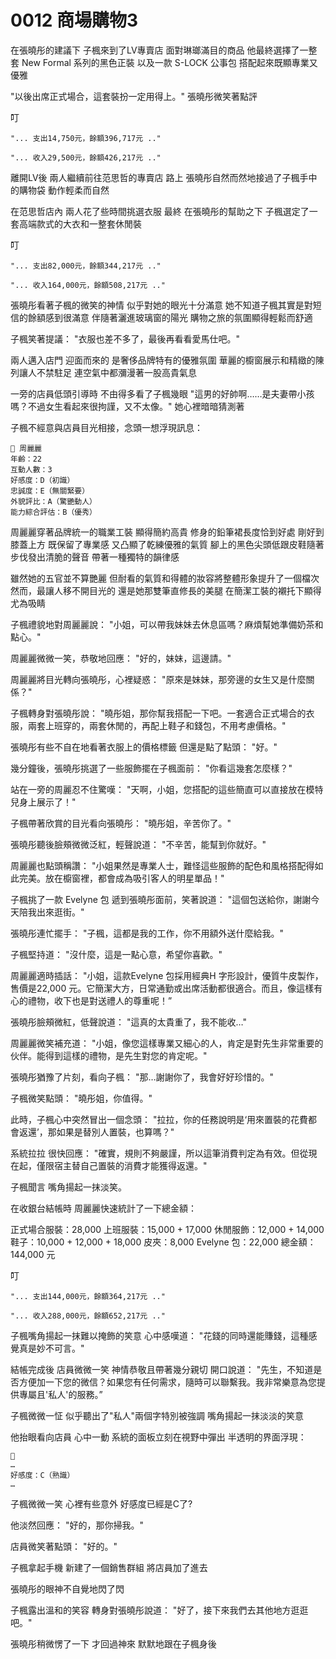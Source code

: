 # 0012 商場購物3

在張曉彤的建議下
子楓來到了LV專賣店
面對琳瑯滿目的商品
他最終選擇了一整套 New Formal 系列的黑色正裝
以及一款 S-LOCK 公事包
搭配起來既顯專業又優雅

"以後出席正式場合，這套裝扮一定用得上。"
張曉彤微笑著點評

叮

`"... 支出14,750元，餘額396,717元 .."`

`"... 收入29,500元，餘額426,217元 .."`

離開LV後
兩人繼續前往范思哲的專賣店
路上
張曉彤自然而然地接過了子楓手中的購物袋
動作輕柔而自然

在范思哲店內
兩人花了些時間挑選衣服
最終
在張曉彤的幫助之下
子楓選定了一套高端款式的大衣和一整套休閒裝

叮

`"... 支出82,000元，餘額344,217元 .."`

`"... 收入164,000元，餘額508,217元 .."`

張曉彤看著子楓的微笑的神情
似乎對她的眼光十分滿意
她不知道子楓其實是對短信的餘額感到很滿意
伴隨著灑進玻璃窗的陽光
購物之旅的氛圍顯得輕鬆而舒適

子楓笑著提議：
"衣服也差不多了，最後再看看愛馬仕吧。"

兩人邁入店門
迎面而來的
是奢侈品牌特有的優雅氛圍
華麗的櫥窗展示和精緻的陳列讓人不禁駐足
連空氣中都瀰漫著一股高貴氣息

一旁的店員低頭引導時
不由得多看了子楓幾眼
"這男的好帥啊……是夫妻帶小孩嗎？不過女生看起來很拘謹，又不太像。"
她心裡暗暗猜測著

子楓不經意與店員目光相接，念頭一想浮現訊息：

```
📰 周麗麗
年齡：22
互動人數：3
好感度：D（初識）
忠誠度：E（無關緊要）
外貌評比：A（驚艷動人）
能力綜合評估：B（優秀）
```

周麗麗穿著品牌統一的職業工裝
顯得簡約高貴
修身的鉛筆裙長度恰到好處
剛好到膝蓋上方
既保留了專業感
又凸顯了乾練優雅的氣質
腳上的黑色尖頭低跟皮鞋隨著步伐發出清脆的聲音
帶著一種獨特的韻律感

雖然她的五官並不算艷麗
但耐看的氣質和得體的妝容將整體形象提升了一個檔次
然而，最讓人移不開目光的
還是她那雙筆直修長的美腿
在簡潔工裝的襯托下顯得尤為吸睛

子楓禮貌地對周麗麗說：
"小姐，可以帶我妹妹去休息區嗎？麻煩幫她準備奶茶和點心。"

周麗麗微微一笑，恭敬地回應：
"好的，妹妹，這邊請。"

周麗麗將目光轉向張曉彤，心裡疑惑：
"原來是妹妹，那旁邊的女生又是什麼關係？"

子楓轉身對張曉彤說：
"曉彤姐，那你幫我搭配一下吧。一套適合正式場合的衣服，兩套上班穿的，兩套休閒的，再配上鞋子和錢包，不用考慮價格。"

張曉彤有些不自在地看著衣服上的價格標籤
但還是點了點頭：
"好。"

幾分鐘後，張曉彤挑選了一些服飾擺在子楓面前：
"你看這幾套怎麼樣？"

站在一旁的周麗忍不住驚嘆：
"天啊，小姐，您搭配的這些簡直可以直接放在模特兒身上展示了！"

子楓帶著欣賞的目光看向張曉彤：
"曉彤姐，辛苦你了。"

張曉彤聽後臉頰微微泛紅，輕聲說道：
"不辛苦，能幫到你就好。"

周麗麗也點頭稱讚：
"小姐果然是專業人士，難怪這些服飾的配色和風格搭配得如此完美。放在櫥窗裡，都會成為吸引客人的明星單品！"

子楓挑了一款 Evelyne 包 遞到張曉彤面前，笑著說道：
"這個包送給你，謝謝今天陪我出來逛街。"

張曉彤連忙擺手：
"子楓，這都是我的工作，你不用額外送什麼給我。"

子楓堅持道：
"沒什麼，這是一點心意，希望你喜歡。"

周麗麗適時插話：
"小姐，這款Evelyne 包採用經典H 字形設計，優質牛皮製作，售價是22,000 元。它簡潔大方，日常通勤或出席活動都很適合。而且，像這樣有心的禮物，收下也是對送禮人的尊重呢！”

張曉彤臉頰微紅，低聲說道：
"這真的太貴重了，我不能收…"

周麗麗微笑補充道：
"小姐，像您這樣專業又細心的人，肯定是對先生非常重要的伙伴。能得到這樣的禮物，是先生對您的肯定呢。"

張曉彤猶豫了片刻，看向子楓：
"那…謝謝你了，我會好好珍惜的。"

子楓微笑點頭：
"曉彤姐，你值得。"

此時，子楓心中突然冒出一個念頭：
"拉拉，你的任務說明是‘用來置裝的花費都會返還’，那如果是替別人置裝，也算嗎？"

系統拉拉 很快回應：
"確實，規則不夠嚴謹，所以這筆消費判定為有效。但從現在起，僅限宿主替自己置裝的消費才能獲得返還。"

子楓聞言
嘴角揚起一抹淡笑。

在收銀台結帳時
周麗麗快速統計了一下總金額：

正式場合服裝：28,000
上班服裝：15,000 + 17,000
休閒服飾：12,000 + 14,000
鞋子：10,000 + 12,000 + 18,000
皮夾：8,000
Evelyne 包：22,000
總金額：144,000 元

叮

`"... 支出144,000元，餘額364,217元 .."`

`"... 收入288,000元，餘額652,217元 .."`

子楓嘴角揚起一抹難以掩飾的笑意
心中感嘆道：
"花錢的同時還能賺錢，這種感覺真是妙不可言。"

結帳完成後
店員微微一笑
神情恭敬且帶著幾分親切
開口說道：
"先生，不知道是否方便加一下您的微信？如果您有任何需求，隨時可以聯繫我。我非常樂意為您提供專屬且'私人'的服務。”

子楓微微一怔
似乎聽出了"私人"兩個字特別被強調
嘴角揚起一抹淡淡的笑意

他抬眼看向店員
心中一動
系統的面板立刻在視野中彈出
半透明的界面浮現：

```
📰
…
好感度：C（熟識）
…
```

子楓微微一笑
心裡有些意外
好感度已經是C了?

他淡然回應：
"好的，那你掃我。"

店員微笑著點頭：
"好的。"

子楓拿起手機
新建了一個銷售群組
將店員加了進去

張曉彤的眼神不自覺地閃了閃

子楓露出溫和的笑容
轉身對張曉彤說道：
"好了，接下來我們去其他地方逛逛吧。"

張曉彤稍微愣了一下
才回過神來
默默地跟在子楓身後